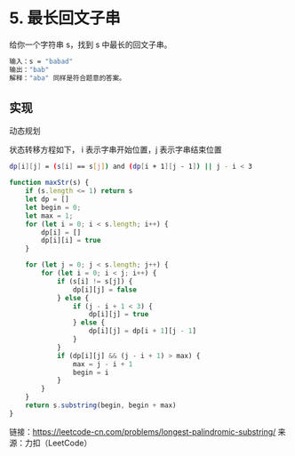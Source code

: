 # 5. 最长回文子串

给你一个字符串 s，找到 s 中最长的回文子串。

```bash
输入：s = "babad"
输出："bab"
解释："aba" 同样是符合题意的答案。
```

## 实现

动态规划

状态转移方程如下， i 表示字串开始位置，j 表示字串结束位置

```bash
dp[i][j] = (s[i] == s[j]) and (dp[i + 1][j - 1]) || j - i < 3
```

```js
function maxStr(s) {
    if (s.length <= 1) return s
    let dp = []
    let begin = 0;
    let max = 1;
    for (let i = 0; i < s.length; i++) {
        dp[i] = []
        dp[i][i] = true
    }

    for (let j = 0; j < s.length; j++) {
        for (let i = 0; i < j; i++) {
            if (s[i] != s[j]) {
                dp[i][j] = false
            } else {
                if (j - i + 1 < 3) {
                    dp[i][j] = true
                } else {
                    dp[i][j] = dp[i + 1][j - 1]
                }
            }
            if (dp[i][j] && (j - i + 1) > max) {
                max = j - i + 1
                begin = i
            }
        }
    }
    return s.substring(begin, begin + max)
}

```

链接：https://leetcode-cn.com/problems/longest-palindromic-substring/
来源：力扣（LeetCode）

<comment-comment/> 
